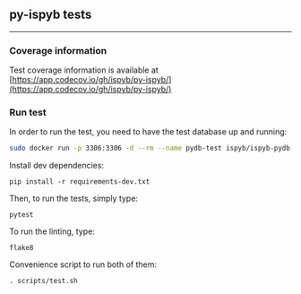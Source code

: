 ## py-ispyb tests

---

### Coverage information

Test coverage information is available at
[https://app.codecov.io/gh/ispyb/py-ispyb/](https://app.codecov.io/gh/ispyb/py-ispyb/)

### Run test

In order to run the test, you need to have the test database up and running:

```bash
sudo docker run -p 3306:3306 -d --rm --name pydb-test ispyb/ispyb-pydb:latest
```

Install dev dependencies:

```
pip install -r requirements-dev.txt
```

Then, to run the tests, simply type:

```
pytest
```

To run the linting, type:

```
flake8
```

Convenience script to run both of them:

```
. scripts/test.sh
```
